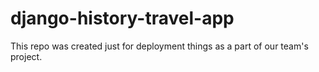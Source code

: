 # django-history-travel-app

This repo was created just for deployment things as a part of our team's project.
